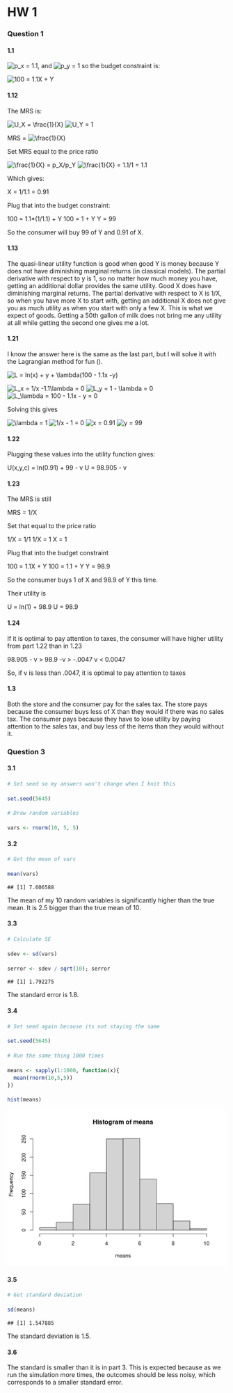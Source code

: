 HW 1
================

### Question 1

#### 1.1

![p_x = 1.1](https://latex.codecogs.com/png.image?%5Cdpi%7B110%7D&space;%5Cbg_white&space;p_x%20%3D%201.1 "p_x = 1.1"),
and
![p_y = 1](https://latex.codecogs.com/png.image?%5Cdpi%7B110%7D&space;%5Cbg_white&space;p_y%20%3D%201 "p_y = 1")
so the budget constraint is:

![100 = 1.1X + Y](https://latex.codecogs.com/png.image?%5Cdpi%7B110%7D&space;%5Cbg_white&space;100%20%3D%201.1X%20%2B%20Y "100 = 1.1X + Y")

#### 1.12

The MRS is:

![U_X = \frac{1}{X}](https://latex.codecogs.com/png.image?%5Cdpi%7B110%7D&space;%5Cbg_white&space;U_X%20%3D%20%5Cfrac%7B1%7D%7BX%7D "U_X = \frac{1}{X}")
![U_Y = 1](https://latex.codecogs.com/png.image?%5Cdpi%7B110%7D&space;%5Cbg_white&space;U_Y%20%3D%201 "U_Y = 1")

MRS =
![\frac{1}{X}](https://latex.codecogs.com/png.image?%5Cdpi%7B110%7D&space;%5Cbg_white&space;%5Cfrac%7B1%7D%7BX%7D "\frac{1}{X}")

Set MRS equal to the price ratio

![\frac{1}{X} = p_X/p_Y](https://latex.codecogs.com/png.image?%5Cdpi%7B110%7D&space;%5Cbg_white&space;%5Cfrac%7B1%7D%7BX%7D%20%3D%20p_X%2Fp_Y "\frac{1}{X} = p_X/p_Y")
![\frac{1}{X} = 1.1/1 = 1.1](https://latex.codecogs.com/png.image?%5Cdpi%7B110%7D&space;%5Cbg_white&space;%5Cfrac%7B1%7D%7BX%7D%20%3D%201.1%2F1%20%3D%201.1 "\frac{1}{X} = 1.1/1 = 1.1")

Which gives:

X = 1/1.1 = 0.91

Plug that into the budget constraint:

100 = 1.1\*(1/1.1) + Y 100 = 1 + Y Y = 99

So the consumer will buy 99 of Y and 0.91 of X.

#### 1.13

The quasi-linear utility function is good when good Y is money because Y
does not have diminishing marginal returns (in classical models). The
partial derivative with respect to y is 1, so no matter how much money
you have, getting an additional dollar provides the same utility. Good X
does have diminishing marginal returns. The partial derivative with
respect to X is 1/X, so when you have more X to start with, getting an
additional X does not give you as much utility as when you start with
only a few X. This is what we expect of goods. Getting a 50th gallon of
milk does not bring me any utility at all while getting the second one
gives me a lot.

#### 1.21

I know the answer here is the same as the last part, but I will solve it
with the Lagrangian method for fun ().

![L = ln(x) + y + \lambda(100 - 1.1x -y)](https://latex.codecogs.com/png.image?%5Cdpi%7B110%7D&space;%5Cbg_white&space;L%20%3D%20ln%28x%29%20%2B%20y%20%2B%20%5Clambda%28100%20-%201.1x%20-y%29 "L = ln(x) + y + \lambda(100 - 1.1x -y)")

![L_x = 1/x -1.1\lambda](https://latex.codecogs.com/png.image?%5Cdpi%7B110%7D&space;%5Cbg_white&space;L_x%20%3D%201%2Fx%20-1.1%5Clambda "L_x = 1/x -1.1\lambda")
= 0
![L_y = 1 - \lambda](https://latex.codecogs.com/png.image?%5Cdpi%7B110%7D&space;%5Cbg_white&space;L_y%20%3D%201%20-%20%5Clambda "L_y = 1 - \lambda")
= 0
![L\_\lambda = 100 - 1.1x - y = 0](https://latex.codecogs.com/png.image?%5Cdpi%7B110%7D&space;%5Cbg_white&space;L_%5Clambda%20%3D%20100%20-%201.1x%20-%20y%20%3D%200 "L_\lambda = 100 - 1.1x - y = 0")

Solving this gives

![\lambda = 1](https://latex.codecogs.com/png.image?%5Cdpi%7B110%7D&space;%5Cbg_white&space;%5Clambda%20%3D%201 "\lambda = 1")
![1/x - 1 = 0](https://latex.codecogs.com/png.image?%5Cdpi%7B110%7D&space;%5Cbg_white&space;1%2Fx%20-%201%20%3D%200 "1/x - 1 = 0")
![x = 0.91](https://latex.codecogs.com/png.image?%5Cdpi%7B110%7D&space;%5Cbg_white&space;x%20%3D%200.91 "x = 0.91")
![y = 99](https://latex.codecogs.com/png.image?%5Cdpi%7B110%7D&space;%5Cbg_white&space;y%20%3D%2099 "y = 99")

#### 1.22

Plugging these values into the utility function gives:

U(x,y,c) = ln(0.91) + 99 - v U = 98.905 - v

#### 1.23

The MRS is still

MRS = 1/X

Set that equal to the price ratio

1/X = 1/1 1/X = 1 X = 1

Plug that into the budget constraint

100 = 1.1X + Y 100 = 1.1 + Y Y = 98.9

So the consumer buys 1 of X and 98.9 of Y this time.

Their utility is

U = ln(1) + 98.9 U = 98.9

#### 1.24

If it is optimal to pay attention to taxes, the consumer will have
higher utility from part 1.22 than in 1.23

98.905 - v \> 98.9 -v \> -.0047 v \< 0.0047

So, if v is less than .0047, it is optimal to pay attention to taxes

#### 1.3

Both the store and the consumer pay for the sales tax. The store pays
because the consumer buys less of X than they would if there was no
sales tax. The consumer pays because they have to lose utility by paying
attention to the sales tax, and buy less of the items than they would
without it.

### Question 3

#### 3.1

``` r
# Set seed so my answers won't change when I knit this

set.seed(5645)

# Draw random variables

vars <- rnorm(10, 5, 5)
```

#### 3.2

``` r
# Get the mean of vars

mean(vars)
```

    ## [1] 7.606588

The mean of my 10 random variables is significantly higher than the true
mean. It is 2.5 bigger than the true mean of 10.

#### 3.3

``` r
# Calculate SE

sdev <- sd(vars)

serror <- sdev / sqrt(10); serror
```

    ## [1] 1.792275

The standard error is 1.8.

#### 3.4

``` r
# Set seed again because its not staying the same

set.seed(5645)

# Run the same thing 1000 times

means <- sapply(1:1000, function(x){
  mean(rnorm(10,5,5))
}) 

hist(means)
```

![](HW1_files/figure-gfm/unnamed-chunk-3-1.png)<!-- -->

#### 3.5

``` r
# Get standard deviation 

sd(means)
```

    ## [1] 1.547885

The standard deviation is 1.5.

#### 3.6

The standard is smaller than it is in part 3. This is expected because
as we run the simulation more times, the outcomes should be less noisy,
which corresponds to a smaller standard error.
